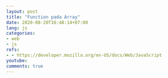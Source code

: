 ```yaml
---
layout: post
title: "Function pada Array"
date: 2020-08-20T16:48:14+07:00
lang: js
categories:
- web
- js
refs: 
- - https://developer.mozilla.org/en-US/docs/Web/JavaScript
youtube: 
comments: true
---
```


